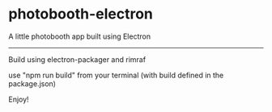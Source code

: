 # photobooth-electron
A little photobooth app built using Electron

---------------------------------------------------------------------

Build using electron-packager and rimraf

use "npm run build" from your terminal (with build defined in the package.json)


Enjoy!

